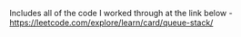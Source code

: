 Includes all of the code I worked through at the link below -
https://leetcode.com/explore/learn/card/queue-stack/
